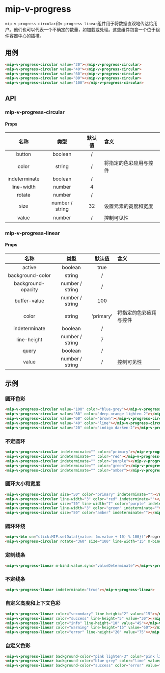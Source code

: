 # mip-v-progress

`mip-v-progress-circular`和`v-progress-linear`组件用于将数据直观地传达给用户。他们也可以代表一个不确定的数量，如加载或处理。这些组件包含一个位于组件容器中心的插槽。

## 用例

```html
<mip-v-progress-circular value="20"></mip-v-progress-circular>
<mip-v-progress-circular value="40"></mip-v-progress-circular>
<mip-v-progress-circular value="60"></mip-v-progress-circular>
<mip-v-progress-circular value="80"></mip-v-progress-circular>
<mip-v-progress-circular value="100"></mip-v-progress-circular>
```

## API

### mip-v-progress-circular

#### Props

名称|类型|默认值|含义
:--:|:--:|:--:|:---
button|boolean|/|
color|string|/|将指定的色彩应用与控件
indeterminate|boolean|/|
line-width|number|4|
rotate|number|/|
size|number / string|32|设置元素的高度和宽度
value|number|/|控制可见性

### mip-v-progress-linear

#### Props

名称|类型|默认值|含义
:--:|:--:|:--:|:---
active|boolean|true|
background-color|string|/|
background-opacity|number / string|/|
buffer-value|number / string|100|
color|string|'primary'|将指定的色彩应用与控件
indeterminate|boolean|/|
line-height|number / string|7|
query|boolean|/|
value|number / string|/|控制可见性

## 示例

### 圆环色彩

```html
<mip-v-progress-circular value="100" color="blue-grey"></mip-v-progress-circular>
<mip-v-progress-circular value="80" color="deep-orange lighten-2"></mip-v-progress-circular>
<mip-v-progress-circular value="60" color="brown"></mip-v-progress-circular>
<mip-v-progress-circular value="40" color="lime"></mip-v-progress-circular>
<mip-v-progress-circular value="20" color="indigo darken-2"></mip-v-progress-circular>
```

### 不定圆环

```html
<mip-v-progress-circular indeterminate="" color="primary"></mip-v-progress-circular>
<mip-v-progress-circular indeterminate="" color="red"></mip-v-progress-circular>
<mip-v-progress-circular indeterminate="" color="purple"></mip-v-progress-circular>
<mip-v-progress-circular indeterminate="" color="green"></mip-v-progress-circular>
<mip-v-progress-circular indeterminate="" color="amber"></mip-v-progress-circular>
```

### 圆环大小和宽度

```html
<mip-v-progress-circular size="50" color="primary" indeterminate=""></mip-v-progress-circular>
<mip-v-progress-circular line-width="3" color="red" indeterminate=""></mip-v-progress-circular>
<mip-v-progress-circular size="70" line-width="7" color="purple" indeterminate=""></mip-v-progress-circular>
<mip-v-progress-circular line-width="3" color="green" indeterminate=""></mip-v-progress-circular>
<mip-v-progress-circular size="50" color="amber" indeterminate=""></mip-v-progress-circular>
```

### 圆环环绕

```html
<mip-v-btn on="click:MIP.setData({value: (m.value + 10) % 100})">Progress</mip-v-btn>
<mip-v-progress-circular rotate="360" size="100" line-width="15" m-bind:value="value" color="teal"></mip-v-progress-circular>
```

### 定制线条

```html
<mip-v-progress-linear m-bind:value.sync="valueDeterminate"></mip-v-progress-linear>
```

### 不定线条

```html
<mip-v-progress-linear indeterminate="true"></mip-v-progress-linear>
```

### 自定义高度和上下文色彩

```html
<mip-v-progress-linear color="secondary" line-height="2" value="15"></mip-v-progress-linear>
<mip-v-progress-linear color="success" line-height="5" value="30"></mip-v-progress-linear>
<mip-v-progress-linear color="info" line-height="10" value="45"></mip-v-progress-linear>
<mip-v-progress-linear color="warning" line-height="15" value="60"></mip-v-progress-linear>
<mip-v-progress-linear color="error" line-height="20" value="75"></mip-v-progress-linear>
```

### 自定义色彩

```html
<mip-v-progress-linear background-color="pink lighten-3" color="pink lighten-1" value="15"></mip-v-progress-linear>
<mip-v-progress-linear background-color="blue-grey" color="lime" value="30"></mip-v-progress-linear>
<mip-v-progress-linear background-color="success" color="error" value="45"></mip-v-progress-linear>
```
